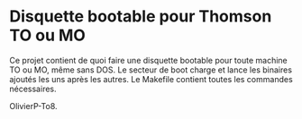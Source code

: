 
# Disquette bootable pour Thomson TO ou MO

Ce projet contient de quoi faire une disquette bootable pour toute machine TO ou MO, même sans DOS.
Le secteur de boot charge et lance les binaires ajoutés les uns après les autres.
Le Makefile contient toutes les commandes nécessaires.

OlivierP-To8.
